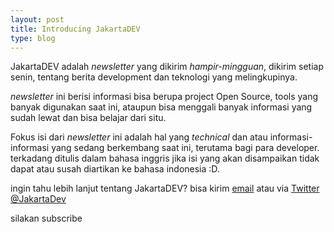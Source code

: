 ```yaml
---
layout: post
title: Introducing JakartaDEV
type: blog
---
```


JakartaDEV adalah _newsletter_ yang dikirim _hampir-mingguan_, dikirim setiap senin, tentang berita development dan teknologi yang melingkupinya.

_newsletter_ ini berisi informasi bisa berupa project Open Source, tools yang banyak digunakan saat ini,
ataupun bisa menggali banyak informasi yang sudah lewat dan bisa belajar dari situ.

Fokus isi dari _newsletter_ ini adalah hal yang _technical_ dan atau informasi-informasi yang sedang berkembang saat ini, terutama bagi para developer.
terkadang ditulis dalam bahasa inggris jika isi yang akan disampaikan tidak dapat atau susah diartikan ke bahasa indonesia :D.

ingin tahu lebih lanjut tentang JakartaDEV? bisa kirim [email](mailto:dedenf@jakartadev.org) atau via [Twitter @JakartaDev](https://twitter.com/JakartaDev)

silakan subscribe
